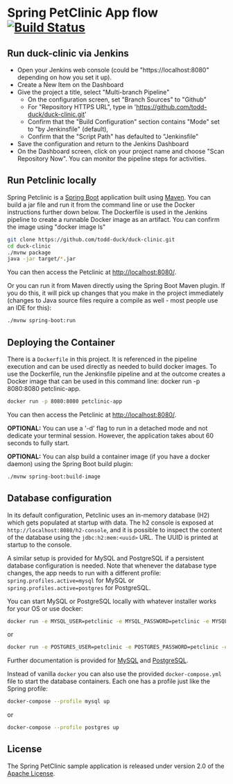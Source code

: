 # Spring PetClinic App flow [![Build Status](https://github.com/spring-projects/spring-petclinic/actions/workflows/maven-build.yml/badge.svg)](https://github.com/spring-projects/spring-petclinic/actions/workflows/maven-build.yml)

## Run duck-clinic via Jenkins
* Open your Jenkins web console (could be "https://localhost:8080" depending on how you set it up).
* Create a New Item on the Dashboard
* Give the project a title, select "Multi-branch Pipeline"
  * On the configuration screen, set "Branch Sources" to "Github"
  * For "Repository HTTPS URL", type in 'https://github.com/todd-duck/duck-clinic.git'
  * Confirm that the "Build Configuration" section contains "Mode" set to "by Jenkinsfile" (default),
  * Confirm that the "Script Path" has defaulted to "Jenkinsfile"
* Save the configuration and return to the Jenkins Dashboard
* On the Dashboard screen, click on your project name and choose "Scan Repository Now". You can monitor the pipeline steps for activities.


## Run Petclinic locally

Spring Petclinic is a [Spring Boot](https://spring.io/guides/gs/spring-boot) application built using [Maven](https://spring.io/guides/gs/maven/). You can build a jar file and run it from the command line or use the Docker instructions further down below. The Dockerfile is used in the Jenkins pipeline to create a runnable Docker image as an artifact. You can confirm the image using "docker image ls"

```bash
git clone https://github.com/todd-duck/duck-clinic.git
cd duck-clinic
./mvnw package
java -jar target/*.jar
```

You can then access the Petclinic at <http://localhost:8080/>.

Or you can run it from Maven directly using the Spring Boot Maven plugin. If you do this, it will pick up changes that you make in the project immediately (changes to Java source files require a compile as well - most people use an IDE for this):

```bash
./mvnw spring-boot:run
```

## Deploying the Container

There is a `Dockerfile` in this project. It is referenced in the pipeline execution and can be used directly as needed to build docker images. To use the 
Dockerfile, run the Jenkinsfile pipeline and at the outcome creates a Docker image that can be used in this command line: docker run -p 8080:8080 petclinic-app.

```bash
docker run -p 8080:8080 petclinic-app
````
You can then access the Petclinic at <http://localhost:8080/>. 

**OPTIONAL:** You can use a '-d' flag to run in a detached mode and not dedicate your terminal session. However, the application takes about 60 seconds to fully start.

**OPTIONAL:** You can alsp build a container image (if you have a docker daemon) using the Spring Boot build plugin:

```bash
./mvnw spring-boot:build-image
```

## Database configuration

In its default configuration, Petclinic uses an in-memory database (H2) which
gets populated at startup with data. The h2 console is exposed at `http://localhost:8080/h2-console`,
and it is possible to inspect the content of the database using the `jdbc:h2:mem:<uuid>` URL. The UUID is printed at startup to the console.

A similar setup is provided for MySQL and PostgreSQL if a persistent database configuration is needed. Note that whenever the database type changes, the app needs to run with a different profile: `spring.profiles.active=mysql` for MySQL or `spring.profiles.active=postgres` for PostgreSQL.

You can start MySQL or PostgreSQL locally with whatever installer works for your OS or use docker:

```bash
docker run -e MYSQL_USER=petclinic -e MYSQL_PASSWORD=petclinic -e MYSQL_ROOT_PASSWORD=root -e MYSQL_DATABASE=petclinic -p 3306:3306 mysql:8.2
```

or

```bash
docker run -e POSTGRES_USER=petclinic -e POSTGRES_PASSWORD=petclinic -e POSTGRES_DB=petclinic -p 5432:5432 postgres:16.1
```

Further documentation is provided for [MySQL](https://github.com/spring-projects/spring-petclinic/blob/main/src/main/resources/db/mysql/petclinic_db_setup_mysql.txt)
and [PostgreSQL](https://github.com/spring-projects/spring-petclinic/blob/main/src/main/resources/db/postgres/petclinic_db_setup_postgres.txt).

Instead of vanilla `docker` you can also use the provided `docker-compose.yml` file to start the database containers. Each one has a profile just like the Spring profile:

```bash
docker-compose --profile mysql up
```

or

```bash
docker-compose --profile postgres up
```


## License

The Spring PetClinic sample application is released under version 2.0 of the [Apache License](https://www.apache.org/licenses/LICENSE-2.0).
